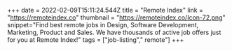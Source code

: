 +++
date = 2022-02-09T15:11:24.544Z
title = "Remote Index"
link = "https://remoteindex.co"
thumbnail = "https://remoteindex.co/Icon-72.png"
snippet="Find best remote jobs in Design, Software Development, Marketing, Product and Sales. We have thousands of active job offers just for you at Remote Index!"
tags = ["job-listing"," remote"]
+++
